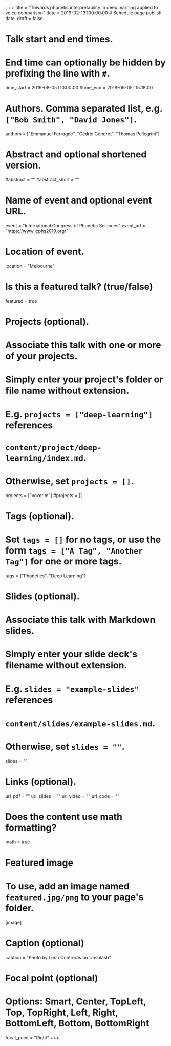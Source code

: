 +++
title = "Towards phonetic interpretability in deep learning applied to voice comparison"
date = 2019-02-13T00:00:00  # Schedule page publish date.
draft = false

# Talk start and end times.
#   End time can optionally be hidden by prefixing the line with `#`.
time_start = 2019-08-05T10:00:00
#time_end = 2019-06-05T15:18:00

# Authors. Comma separated list, e.g. `["Bob Smith", "David Jones"]`.
authors = ["Emmanuel Ferragne", "Cédric Gendrot", "Thomas Pellegrini"]

# Abstract and optional shortened version.
#abstract = ""
#abstract_short = ""

# Name of event and optional event URL.
event = "International Congress of Phonetic Sciences"
event_url = "https://www.icphs2019.org/"

# Location of event.
location = "Melbourne"

# Is this a featured talk? (true/false)
featured = true

# Projects (optional).
#   Associate this talk with one or more of your projects.
#   Simply enter your project's folder or file name without extension.
#   E.g. `projects = ["deep-learning"]` references 
#   `content/project/deep-learning/index.md`.
#   Otherwise, set `projects = []`.
projects = ["voxcrim"]
#projects = []

# Tags (optional).
#   Set `tags = []` for no tags, or use the form `tags = ["A Tag", "Another Tag"]` for one or more tags.
tags = ["Phonetics", "Deep Learning"]

# Slides (optional).
#   Associate this talk with Markdown slides.
#   Simply enter your slide deck's filename without extension.
#   E.g. `slides = "example-slides"` references 
#   `content/slides/example-slides.md`.
#   Otherwise, set `slides = ""`.
slides = ""

# Links (optional).
url_pdf = ""
url_slides = ""
url_video = ""
url_code = ""

# Does the content use math formatting?
math = true

# Featured image
# To use, add an image named `featured.jpg/png` to your page's folder. 
[image]
  # Caption (optional)
  caption = "Photo by Leon Contreras on Unsplash"

  # Focal point (optional)
  # Options: Smart, Center, TopLeft, Top, TopRight, Left, Right, BottomLeft, Bottom, BottomRight
  focal_point = "Right"
+++
